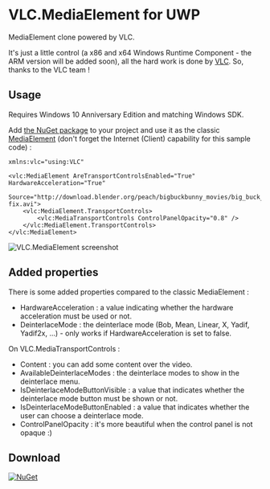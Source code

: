 # VLC.MediaElement for UWP
MediaElement clone powered by VLC.

It's just a little control (a x86 and x64 Windows Runtime Component - the ARM version will be added soon), all the hard work is done by [VLC](https://code.videolan.org/videolan/vlc-winrt). So, thanks to the VLC team !

## Usage
Requires Windows 10 Anniversary Edition and matching Windows SDK.

Add [the NuGet package](https://www.nuget.org/packages/VLC.MediaElement) to your project and use it as the classic [MediaElement](https://msdn.microsoft.com/library/windows/apps/mt187272.aspx) (don't forget the Internet (Client) capability for this sample code) :

```
xmlns:vlc="using:VLC"
```
```
<vlc:MediaElement AreTransportControlsEnabled="True" HardwareAcceleration="True"
                  Source="http://download.blender.org/peach/bigbuckbunny_movies/big_buck_bunny_480p_surround-fix.avi">
    <vlc:MediaElement.TransportControls>
        <vlc:MediaTransportControls ControlPanelOpacity="0.8" />
    </vlc:MediaElement.TransportControls>
</vlc:MediaElement>
```

![VLC.MediaElement screenshot](http://freemiupnp.fr/tv/VLC.MediaElement.png)

## Added properties
There is some added properties compared to the classic MediaElement :
- HardwareAcceleration : a value indicating whether the hardware acceleration must be used or not.
- DeinterlaceMode : the deinterlace mode (Bob, Mean, Linear, X, Yadif, Yadif2x, ...) - only works if HardwareAcceleration is set to false.

On VLC.MediaTransportControls :
- Content : you can add some content over the video.
- AvailableDeinterlaceModes : the deinterlace modes to show in the deinterlace menu.
- IsDeinterlaceModeButtonVisible : a value that indicates whether the deinterlace mode button must be shown or not.
- IsDeinterlaceModeButtonEnabled : a value that indicates whether the user can choose a deinterlace mode.
- ControlPanelOpacity : it's more beautiful when the control panel is not opaque :)

## Download
[![NuGet](https://img.shields.io/nuget/v/VLC.MediaElement.svg)](https://www.nuget.org/packages/VLC.MediaElement)


